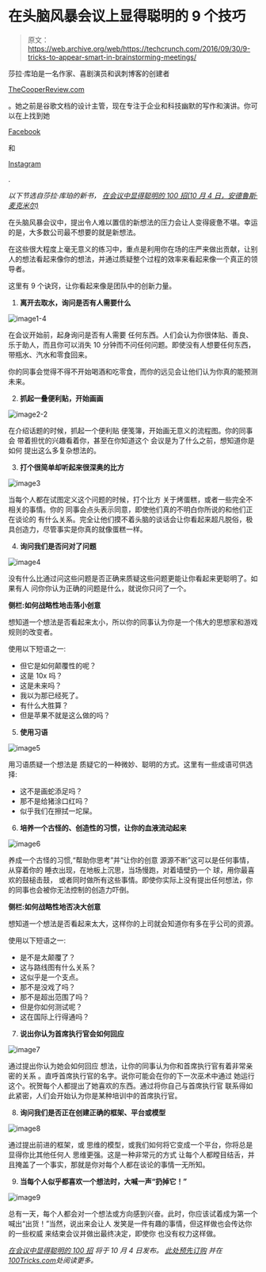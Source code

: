 # 在头脑风暴会议上显得聪明的 9 个技巧 

> 原文：<https://web.archive.org/web/https://techcrunch.com/2016/09/30/9-tricks-to-appear-smart-in-brainstorming-meetings/>

莎拉·库珀是一名作家、喜剧演员和讽刺博客的创建者

[TheCooperReview.com](https://web.archive.org/web/20221002234813/http://thecooperreview.com/)

。她之前是谷歌文档的设计主管，现在专注于企业和科技幽默的写作和演讲。你可以在上找到她

[Facebook](https://web.archive.org/web/20221002234813/https://www.facebook.com/TheCooperReviewPage/)

和

[Instagram](https://web.archive.org/web/20221002234813/https://www.instagram.com/thecooperreview/)

.

*以下节选自莎拉·库珀的新书，* [*在会议中显得聪明的 100 招(10 月 4 日，安德鲁斯·麦克米尔)*](https://web.archive.org/web/20221002234813/http://smarturl.it/100Tricks)

在头脑风暴会议中，提出令人难以置信的新想法的压力会让人变得疲惫不堪。幸运的是，大多数公司最不想要的就是新想法。

在这些很大程度上毫无意义的练习中，重点是利用你在场的庄严来做出贡献，让别人的想法看起来像你的想法，并通过质疑整个过程的效率来看起来像一个真正的领导者。

这里有 9 个诀窍，让你看起来像是团队中的创新力量。

1.  **离开去取水，询问是否有人需要什么**

![image1-4](img/455f260afd65b291af83aa5b32ae3dd8.png)

在会议开始前，起身询问是否有人需要 任何东西。人们会认为你很体贴、善良、乐于助人，而且你可以消失 10 分钟而不问任何问题。即使没有人想要任何东西，带瓶水、汽水和零食回来。

你的同事会觉得不得不开始喝酒和吃零食，而你的远见会让他们认为你真的能预测未来。

2.  **抓起一叠便利贴，开始画画**

![image2-2](img/53dd266f55f9ed052f753d2ed2bdcfcf.png)

在介绍话题的时候，抓起一个便利贴 便笺簿，开始画无意义的流程图。你的同事会 带着担忧的兴趣看着你，甚至在你知道这个 会议是为了什么之前，想知道你是如何 提出这么多复杂想法的。

3.  **打个很简单却听起来很深奥的比方**

![image3](img/da44ab8424b32cc43628ff481f54068c.png)

当每个人都在试图定义这个问题的时候，打个比方 关于烤蛋糕，或者一些完全不相关的事情。你的 同事会点头表示同意，即使他们真的不明白你所说的和他们正在谈论的 有什么关系。完全让他们摸不着头脑的谈话会让你看起来超凡脱俗，极具创造力，尽管事实是你真的就像蛋糕一样。

4.  **询问我们是否问对了问题**

![image4](img/6d696e001294d06effd6a28507f6e201.png)

没有什么比通过问这些问题是否正确来质疑这些问题更能让你看起来更聪明了。如果有人 问你你认为正确的问题是什么，就说你只问了一个。

**侧栏:如何战略性地击落小创意**

想知道一个想法是否看起来太小，所以你的同事认为你是一个伟大的思想家和游戏规则的改变者。

使用以下短语之一:

*   但它是如何颠覆性的呢？
*   这是 10x 吗？
*   这是未来吗？
*   我以为那已经死了。
*   有什么大胜算？
*   但是苹果不就是这么做的吗？

5.  **使用习语**

![image5](img/f20f02e0b8b872581cda33050dea8bd1.png)

用习语质疑一个想法是 质疑它的一种微妙、聪明的方式。这里有一些成语可供选择:

*   这不是画蛇添足吗？
*   那不是给猪涂口红吗？
*   似乎我们在擦拭一坨屎。

6.  **培养一个古怪的、创造性的习惯，让你的血液流动起来**

![image6](img/4689583044eb2754d83c03f6f4a21709.png)

养成一个古怪的习惯,“帮助你思考”并“让你的创意 源源不断”这可以是任何事情，从穿着你的 睡衣出现，在地板上沉思，当场慢跑，对着墙壁扔一个 球，用你最喜欢的鼓槌击鼓， 或者同时做所有这些事情。即使你实际上没有提出任何想法，你的同事也会被你无法控制的创造力吓倒。

**侧栏:如何战略性地否决大创意**

想知道一个想法是否看起来太大，这样你的上司就会知道你有多在乎公司的资源。

使用以下短语之一:

*   是不是太颠覆了？
*   这与路线图有什么关系？
*   这似乎是一个支点。
*   那不是没戏了吗？
*   那不是超出范围了吗？
*   但是你如何测试呢？
*   这在国际上行得通吗？

7.  **说出你认为首席执行官会如何回应**

![image7](img/88985c43600772ee2123fbd126369b0b.png)

通过提出你认为她会如何回应 想法，让你的同事认为你和首席执行官有着非常亲密的关系 。直呼首席执行官的名字。说你可能会在你的下一次巫术中通过 她运行这个。祝贺每个人都提出了她喜欢的东西。通过将你自己与首席执行官 联系得如此紧密，人们会开始认为你是某种培训中的首席执行官。

8.  **询问我们是否正在创建正确的框架、平台或模型**

![image8](img/1d36ce3ab6976f5973f711da783a5b60.png)

通过提出前进的框架，或 思维的模型，或我们如何将它变成一个平台，你将总是显得你比其他任何人 思维更强。这是一种非常元的方式 让每个人都瞠目结舌，并且掩盖了一个事实，那就是你对每个人都在谈论的事情一无所知。

9.  **当每个人似乎都喜欢一个想法时，大喊一声“扔掉它！”**

![image9](img/7aaa47c6b8e638571fc4e26d40945f2f.png)

总有一天，每个人都会对一个想法或方向感到兴奋。此时，你应该试着成为第一个 喊出“出货！”当然，说出来会让人 发笑是一件有趣的事情，但这样做也会传达你的一些权威 来结束会议并做出最终决定，即使你 也没有权力这样做。

[*在会议中显得聪明的 100 招*](https://web.archive.org/web/20221002234813/http://smarturl.it/100Tricks) *将于 10 月 4 日发布。* [*此处预先订购*](https://web.archive.org/web/20221002234813/http://smarturl.it/100Tricks) *并在*[*100Tricks.com*](https://web.archive.org/web/20221002234813/http://100tricks.com/)*处阅读更多。*